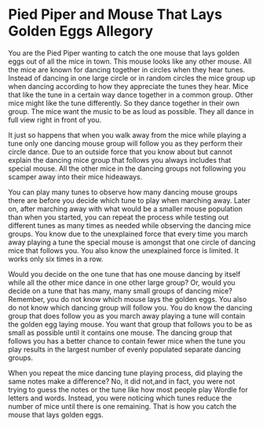 # Pied Piper and Mouse That Lays Golden Eggs Allegory

You are the Pied Piper wanting to catch the one mouse that lays golden eggs out of all the mice in town. This mouse looks like any other mouse. All the mice are known for dancing together in circles when they hear tunes. Instead of dancing in one large circle or in random circles the mice group up when dancing according to how they appreciate the tunes they hear. Mice that like the tune in a certain way dance together in a common group. Other mice might like the tune differently. So they dance together in their own group. The mice want the music to be as loud as possible. They all dance in full view right in front of you.

It just so happens that when you walk away from the mice while playing a tune only one dancing mouse group will follow you as they perform their circle dance. Due to an outside force that you know about but cannot explain the dancing mice group that follows you always includes that special mouse. All the other mice in the dancing groups not following you scamper away into their mice hideaways.

You can play many tunes to observe how many dancing mouse groups there are before you decide which tune to play when marching away. Later on, after marching away with what would be a smaller mouse population than when you started, you can repeat the process while testing out different tunes as many times as needed while observing the dancing mice groups. You know due to the unexplained force that every time you march away playing a tune the special mouse is amongst that one circle of dancing mice that follows you. You also know the unexplained force is limited. It works only six times in a row.

Would you decide on the one tune that has one mouse dancing by itself while all the other mice dance in one other large group? Or, would you decide on a tune that has many, many small groups of dancing mice? Remember, you do not know which mouse lays the golden eggs. You also do not know which dancing group will follow you. You do know the dancing group that does follow you as you march away playing a tune will contain the golden egg laying mouse. You want that group that follows you to be as small as possible until it contains one mouse. The dancing group that follows you has a better chance to contain fewer mice when the tune you play results in the largest number of evenly populated separate dancing groups.

When you repeat the mice dancing tune playing process, did playing the same notes make a difference? No, it did not,and in fact, you were not trying to guess the notes or the tune like how most people play Wordle for letters and words. Instead, you were noticing which tunes reduce the number of mice until there is one remaining. That is how you catch the mouse that lays golden eggs.
